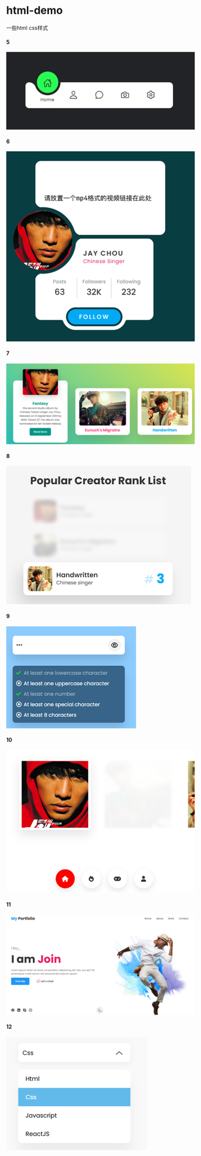 # html-demo
一些html css样式

#### 5

<img src="./public/images/readme/image5.png">

#### 6
<img src="./public/images/readme/image6.png">


#### 7
<img src="./public/images/readme/image7.png">

#### 8
<img src="./public/images/readme/image8.png">

#### 9
<img src="./public/images/readme/image9.png">

#### 10
<img src="./public/images/readme/image10.png">

#### 11
<img src="./public/images/readme/image11.png">

#### 12
<img src="./public/images/readme/image12.png">